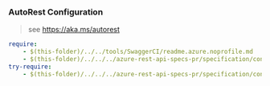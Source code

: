 ### AutoRest Configuration
> see https://aka.ms/autorest

``` yaml
require:
    - $(this-folder)/../../tools/SwaggerCI/readme.azure.noprofile.md
    - $(this-folder)/../../../azure-rest-api-specs-pr/specification/containerservice/resource-manager/readme.md
try-require:
    - $(this-folder)/../../../azure-rest-api-specs-pr/specification/containerservice/resource-manager/readme.powershell.md
```
